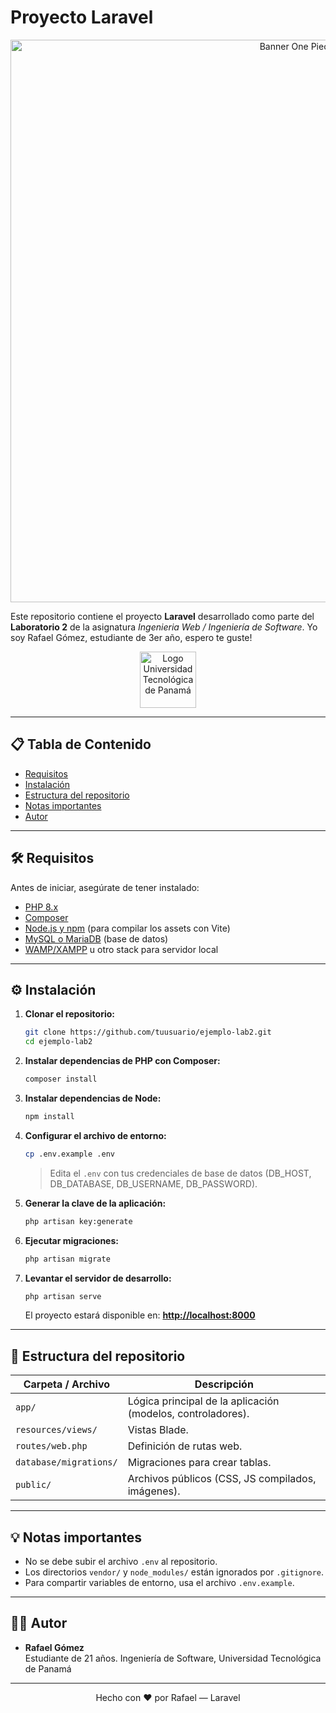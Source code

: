 # Proyecto Laravel

<p align="center">
  <img src="https://www.xtrafondos.com/wallpapers/personajes-de-anime-one-piece-13167.jpg" alt="Banner One Piece" width="900">
</p>

Este repositorio contiene el proyecto **Laravel** desarrollado como parte del **Laboratorio 2** de la asignatura *Ingenieria Web / Ingeniería de Software*. Yo soy Rafael Gómez, estudiante de 3er año, espero te guste!

<p align="center">
  <img src="https://utp.ac.pa/sites/default/files/documentos/2023/imagen/logo_utp-rgb_2022.png" alt="Logo Universidad Tecnológica de Panamá" height="90">
</p>

---

## 📋 Tabla de Contenido
- [Requisitos](#-requisitos)
- [Instalación](#%EF%B8%8F-instalación)
- [Estructura del repositorio](#-estructura-del-repositorio)
- [Notas importantes](#-notas-importantes)
- [Autor](#-autor)

---

## 🛠️ Requisitos

Antes de iniciar, asegúrate de tener instalado:

- [PHP 8.x](https://www.php.net/)
- [Composer](https://getcomposer.org/)
- [Node.js y npm](https://nodejs.org/) (para compilar los assets con Vite)
- [MySQL o MariaDB](https://www.mysql.com/) (base de datos)
- [WAMP/XAMPP](https://www.wampserver.com/) u otro stack para servidor local

---

## ⚙️ Instalación

1. **Clonar el repositorio:**
   ```bash
   git clone https://github.com/tuusuario/ejemplo-lab2.git
   cd ejemplo-lab2
   ```

2. **Instalar dependencias de PHP con Composer:**
   ```bash
   composer install
   ```

3. **Instalar dependencias de Node:**
   ```bash
   npm install
   ```

4. **Configurar el archivo de entorno:**
   ```bash
   cp .env.example .env
   ```
   > Edita el `.env` con tus credenciales de base de datos (DB_HOST, DB_DATABASE, DB_USERNAME, DB_PASSWORD).

5. **Generar la clave de la aplicación:**
   ```bash
   php artisan key:generate
   ```

6. **Ejecutar migraciones:**
   ```bash
   php artisan migrate
   ```

7. **Levantar el servidor de desarrollo:**
   ```bash
   php artisan serve
   ```
   El proyecto estará disponible en: **[http://localhost:8000](http://localhost:8000)**

---

## 📂 Estructura del repositorio

| Carpeta / Archivo        | Descripción                                                              |
|--------------------------|--------------------------------------------------------------------------|
| `app/`                   | Lógica principal de la aplicación (modelos, controladores).              |
| `resources/views/`       | Vistas Blade.                                                            |
| `routes/web.php`         | Definición de rutas web.                                                 |
| `database/migrations/`   | Migraciones para crear tablas.                                           |
| `public/`                | Archivos públicos (CSS, JS compilados, imágenes).                        |

---

## 💡 Notas importantes

- No se debe subir el archivo `.env` al repositorio.
- Los directorios `vendor/` y `node_modules/` están ignorados por `.gitignore`.
- Para compartir variables de entorno, usa el archivo `.env.example`.

---

## 👨‍💻 Autor

- **Rafael Gómez**  
  Estudiante de 21 años. Ingeniería de Software, Universidad Tecnológica de Panamá

---

<p align="center">
  Hecho con ❤️ por Rafael — Laravel
</p>
